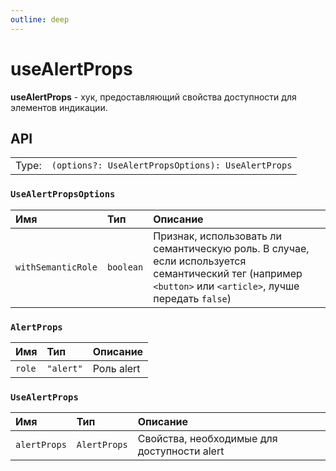 ```yaml
---
outline: deep
---
```


# useAlertProps

**useAlertProps** - хук, предоставляющий свойства доступности для элементов индикации.

## API

|       |                                                                            |
| ----: |:---------------------------------------------------------------------------|
| Type: | `(options?: UseAlertPropsOptions): UseAlertProps` |

### `UseAlertPropsOptions`

| Имя               | Тип      | Описание    |
|:-------------------|:-----------|:-----------|
| `withSemanticRole`  | `boolean`   | Признак, использовать ли семантическую роль. В случае, если используется семантический тег (например `<button>` или `<article>`, лучше передать `false`)  | 

### `AlertProps`

| Имя               | Тип      | Описание    |
|:-------------------|:-----------|:-----------|
| `role`  | `"alert"`   | Роль alert  | 

### `UseAlertProps`

| Имя               | Тип      | Описание                                    |
|:-------------------|:-----------|:--------------------------------------------|
| `alertProps`  | `AlertProps`   | Свойства, необходимые для доступности alert | 
